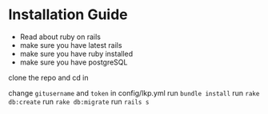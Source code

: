 # Installation Guide

* Read about ruby on rails
* make sure you have latest rails
* make sure you have ruby installed
* make sure you have postgreSQL

clone the repo and cd in

change `gitusername` and `token` in config/lkp.yml
run `bundle install`
run `rake db:create`
run `rake db:migrate`
run `rails s`
